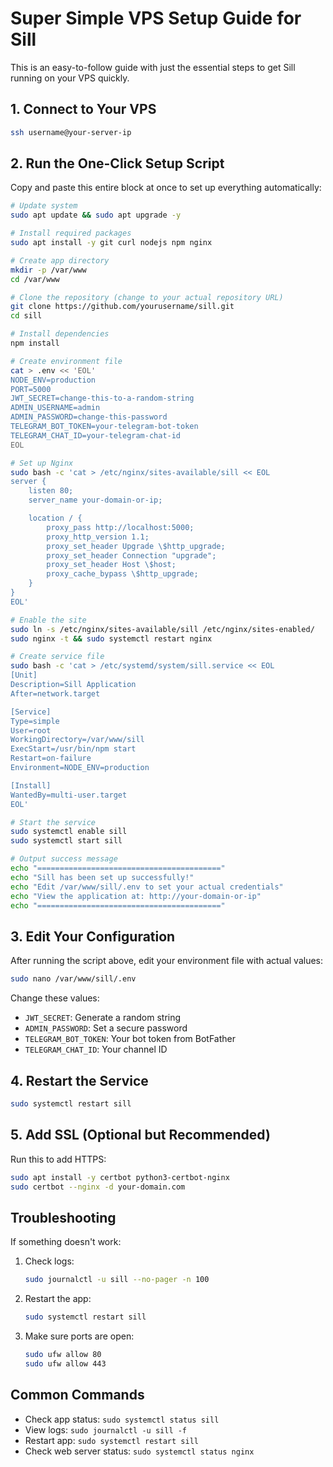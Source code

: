 # Super Simple VPS Setup Guide for Sill

This is an easy-to-follow guide with just the essential steps to get Sill running on your VPS quickly.

## 1. Connect to Your VPS

```bash
ssh username@your-server-ip
```

## 2. Run the One-Click Setup Script

Copy and paste this entire block at once to set up everything automatically:

```bash
# Update system
sudo apt update && sudo apt upgrade -y

# Install required packages
sudo apt install -y git curl nodejs npm nginx

# Create app directory
mkdir -p /var/www
cd /var/www

# Clone the repository (change to your actual repository URL)
git clone https://github.com/yourusername/sill.git
cd sill

# Install dependencies
npm install

# Create environment file
cat > .env << 'EOL'
NODE_ENV=production
PORT=5000
JWT_SECRET=change-this-to-a-random-string
ADMIN_USERNAME=admin
ADMIN_PASSWORD=change-this-password
TELEGRAM_BOT_TOKEN=your-telegram-bot-token
TELEGRAM_CHAT_ID=your-telegram-chat-id
EOL

# Set up Nginx
sudo bash -c 'cat > /etc/nginx/sites-available/sill << EOL
server {
    listen 80;
    server_name your-domain-or-ip;

    location / {
        proxy_pass http://localhost:5000;
        proxy_http_version 1.1;
        proxy_set_header Upgrade \$http_upgrade;
        proxy_set_header Connection "upgrade";
        proxy_set_header Host \$host;
        proxy_cache_bypass \$http_upgrade;
    }
}
EOL'

# Enable the site
sudo ln -s /etc/nginx/sites-available/sill /etc/nginx/sites-enabled/
sudo nginx -t && sudo systemctl restart nginx

# Create service file
sudo bash -c 'cat > /etc/systemd/system/sill.service << EOL
[Unit]
Description=Sill Application
After=network.target

[Service]
Type=simple
User=root
WorkingDirectory=/var/www/sill
ExecStart=/usr/bin/npm start
Restart=on-failure
Environment=NODE_ENV=production

[Install]
WantedBy=multi-user.target
EOL'

# Start the service
sudo systemctl enable sill
sudo systemctl start sill

# Output success message
echo "========================================="
echo "Sill has been set up successfully!"
echo "Edit /var/www/sill/.env to set your actual credentials"
echo "View the application at: http://your-domain-or-ip"
echo "========================================="
```

## 3. Edit Your Configuration

After running the script above, edit your environment file with actual values:

```bash
sudo nano /var/www/sill/.env
```

Change these values:
- `JWT_SECRET`: Generate a random string
- `ADMIN_PASSWORD`: Set a secure password
- `TELEGRAM_BOT_TOKEN`: Your bot token from BotFather
- `TELEGRAM_CHAT_ID`: Your channel ID

## 4. Restart the Service

```bash
sudo systemctl restart sill
```

## 5. Add SSL (Optional but Recommended)

Run this to add HTTPS:

```bash
sudo apt install -y certbot python3-certbot-nginx
sudo certbot --nginx -d your-domain.com
```

## Troubleshooting

If something doesn't work:

1. Check logs:
   ```bash
   sudo journalctl -u sill --no-pager -n 100
   ```

2. Restart the app:
   ```bash
   sudo systemctl restart sill
   ```

3. Make sure ports are open:
   ```bash
   sudo ufw allow 80
   sudo ufw allow 443
   ```

## Common Commands

- Check app status: `sudo systemctl status sill`
- View logs: `sudo journalctl -u sill -f`
- Restart app: `sudo systemctl restart sill`
- Check web server status: `sudo systemctl status nginx`